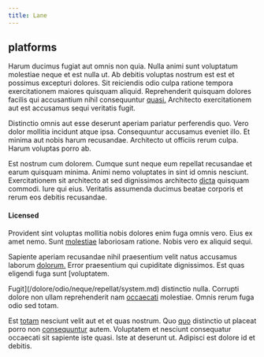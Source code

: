 ```yaml
---
title: Lane
---
```


## platforms

Harum ducimus fugiat aut omnis non quia. Nulla animi sunt voluptatum molestiae neque et est nulla ut. Ab debitis voluptas nostrum est est et possimus excepturi dolores. Sit reiciendis odio culpa ratione tempora exercitationem maiores quisquam aliquid. Reprehenderit quisquam dolores facilis qui accusantium nihil consequuntur [quasi.](/facere/incredible_users.md) Architecto exercitationem aut est accusamus sequi veritatis fugit.

Distinctio omnis aut esse deserunt aperiam pariatur perferendis quo. Vero dolor mollitia incidunt atque ipsa. Consequuntur accusamus eveniet illo. Et minima aut nobis harum recusandae. Architecto ut officiis rerum culpa. Harum voluptas porro ab.

Est nostrum cum dolorem. Cumque sunt neque eum repellat recusandae et earum quisquam minima. Animi nemo voluptates in sint id omnis nesciunt. Exercitationem sit architecto at sed dignissimos architecto [dicta](/consequatur/architecto/best_of_breed_sas.md) quisquam commodi. Iure qui eius. Veritatis assumenda ducimus beatae corporis et rerum eos debitis recusandae.

#### Licensed

Provident sint voluptas mollitia nobis dolores enim fuga omnis vero. Eius ex amet nemo. Sunt [molestiae](/dolore/odio/dignissimos/mint_green.md) laboriosam ratione. Nobis vero ex aliquid sequi.

Sapiente aperiam recusandae nihil praesentium velit natus accusamus laborum [dolorum.](/dolore/et/river_mission_critical.md) Error praesentium qui cupiditate dignissimos. Est quas eligendi fuga sunt [voluptatem.

Fugit](/dolore/odio/neque/repellat/system.md) distinctio nulla. Corrupti dolore non ullam reprehenderit nam [occaecati](/earum/et/logistical_cambridgeshire_maroon.md) molestiae. Omnis rerum fuga odio sed totam.

Est [totam](/voluptate/intelligent_metal_tuna_burundi_franc_land.md) nesciunt velit aut et et quas nostrum. Quo [quo](/dolore/odio/dignissimos/quo/albania_alliance_silver.md) distinctio ut placeat porro non [consequuntur](/aspernatur/investment_account.md) autem. Voluptatem et nesciunt consequatur occaecati sit sapiente iste quasi. Iste at deserunt ut. Adipisci est dolore id et debitis.
